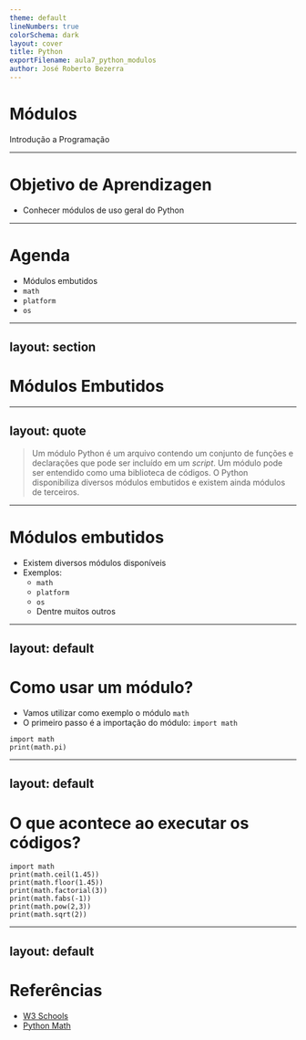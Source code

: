 ```yaml
---
theme: default
lineNumbers: true
colorSchema: dark
layout: cover
title: Python
exportFilename: aula7_python_modulos
author: José Roberto Bezerra
---
```


# Módulos
Introdução a Programação

---

# Objetivo de Aprendizagen
- Conhecer módulos de uso geral do Python

---

# Agenda
- Módulos embutidos
- `math`
- `platform`
- `os`


---
layout: section
---

# Módulos Embutidos

---
layout: quote
---

> Um módulo Python é um arquivo contendo um conjunto de funções e declarações que pode ser incluído em um *script*. Um módulo pode ser entendido como uma biblioteca de códigos. O Python disponibiliza diversos módulos embutidos e existem ainda módulos de terceiros.

---

# Módulos embutidos
- Existem diversos módulos disponíveis
- Exemplos:
    - `math`
    - `platform`
    - `os`
    - Dentre muitos outros

---
layout: default
---

# Como usar um módulo?

- Vamos utilizar como exemplo o módulo `math`
- O primeiro passo é a importação do módulo: `import math`

```python{*}{class:'!children:text-2xl'}
import math
print(math.pi)
```

---
layout: default
---

# O que acontece ao executar os códigos?

```python{*}{class:'!children:text-2xl'}
import math
print(math.ceil(1.45))
print(math.floor(1.45))
print(math.factorial(3))
print(math.fabs(-1))
print(math.pow(2,3))
print(math.sqrt(2))
```

---
layout: default
---

# Referências
- [W3 Schools](https://www.w3schools.com/python/python_modules.asp)
- [Python Math](https://docs.python.org/3/library/math.html)